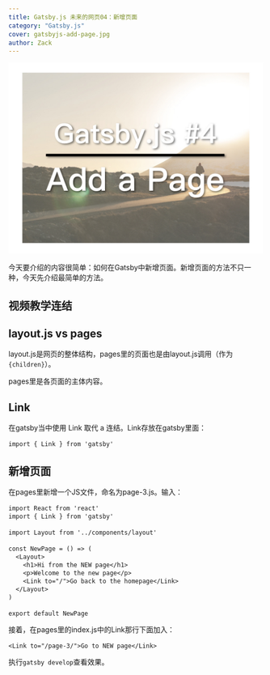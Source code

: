 ```yaml
---
title: Gatsby.js 未来的网页04：新增页面
category: "Gatsby.js"
cover: gatsbyjs-add-page.jpg
author: Zack
---
```


![Gatsby.js 新增页面](gatsbyjs-add-page.jpg)

今天要介绍的内容很简单：如何在Gatsby中新增页面。新增页面的方法不只一种，今天先介绍最简单的方法。

## 视频教学连结

## layout.js vs pages

layout.js是网页的整体结构，pages里的页面也是由layout.js调用（作为`{children}`）。

pages里是各页面的主体内容。

## Link

在gatsby当中使用 Link 取代 a 连结。Link存放在gatsby里面：

```
import { Link } from 'gatsby'
```

## 新增页面

在pages里新增一个JS文件，命名为page-3.js。输入：

```
import React from 'react'
import { Link } from 'gatsby'

import Layout from '../components/layout'

const NewPage = () => (
  <Layout>
    <h1>Hi from the NEW page</h1>
    <p>Welcome to the new page</p>
    <Link to="/">Go back to the homepage</Link>
  </Layout>
)

export default NewPage
```

接着，在pages里的index.js中的Link那行下面加入：

```
<Link to="/page-3/">Go to NEW page</Link>
```

执行`gatsby develop`查看效果。